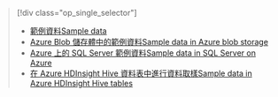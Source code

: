 > [!div class="op_single_selector"]
> * [<span data-ttu-id="49924-101">範例資料</span><span class="sxs-lookup"><span data-stu-id="49924-101">Sample data</span></span>](../articles/machine-learning/machine-learning-data-science-sample-data.md)
> * [<span data-ttu-id="49924-102">Azure Blob 儲存體中的範例資料</span><span class="sxs-lookup"><span data-stu-id="49924-102">Sample data in Azure blob storage</span></span>](../articles/machine-learning/machine-learning-data-science-sample-data-blob.md)
> * [<span data-ttu-id="49924-103">Azure 上的 SQL Server 範例資料</span><span class="sxs-lookup"><span data-stu-id="49924-103">Sample data in SQL Server on Azure</span></span>](../articles/machine-learning/machine-learning-data-science-sample-data-sql-server.md)
> * [<span data-ttu-id="49924-104">在 Azure HDInsight Hive 資料表中進行資料取樣</span><span class="sxs-lookup"><span data-stu-id="49924-104">Sample data in Azure HDInsight Hive tables</span></span>](../articles/machine-learning/machine-learning-data-science-sample-data-hive.md)
> 
> 

